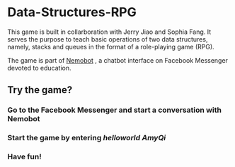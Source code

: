 # Data-Structures-RPG

This game is built in collarboration with Jerry Jiao and Sophia Fang. 
It serves the purpose to teach basic operations of two data structures, namely, stacks and queues in the format of a role-playing game (RPG).

The game is part of [Nemobot](https://www.facebook.com/Nemo-Bot-454163798317367/) , a chatbot interface on Facebook Messenger devoted to education. 

## Try the game?
### Go to the Facebook Messenger and start a conversation with Nemobot 

### Start the game by entering *helloworld AmyQi*

### Have fun!
